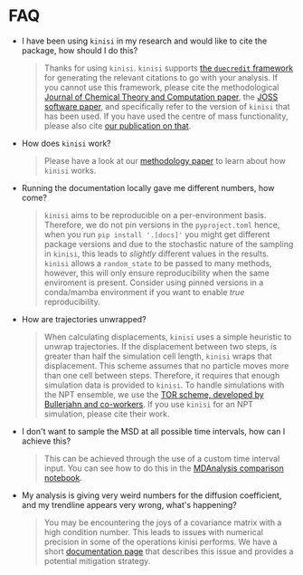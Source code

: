 # FAQ

- I have been using `kinisi` in my research and would like to cite the package, how should I do this?

    > Thanks for using `kinisi`.
    > `kinisi` supports [the `duecredit` framework](https://github.com/duecredit/duecredit) for 
    > generating the relevant citations to go with your analysis. 
    > If you cannot use this framework, please cite the methodological 
    > [Journal of Chemical Theory and Computation paper](https://doi.org/10.1021/acs.jctc.4c01249), the 
    > [JOSS software paper](https://doi.org/10.21105/joss.05984), and specifically refer to the version of 
    > `kinisi` that has been used. If you have used the centre of mass functionality, please also cite [our
    > publication on that](https://doi.org/10.1063/5.0260928).
    
- How does `kinisi` work?

    > Please have a look at our [methodology paper](https://doi.org/10.1021/acs.jctc.4c01249) to learn about how `kinisi` works. 

- Running the documentation locally gave me different numbers, how come?

    > `kinisi` aims to be reproducible on a per-environment basis. Therefore, we do not pin versions in 
    > the `pyproject.toml` hence, when you run `pip install '.[docs]'` you might get different package 
    > versions and due to the stochastic nature of the sampling in `kinisi`, this leads to *slightly* 
    > different values in the results. `kinisi` allows a `random_state` to be passed to many methods, 
    > however, this will only ensure reproducibility when the same enviroment is present. Consider using 
    > pinned versions in a conda/mamba environment if you want to enable *true* reproducibility.
    
- How are trajectories unwrapped?

    > When calculating displacements, `kinisi` uses a simple heuristic to unwrap trajectories. 
    > If the displacement between two steps, is greater than half the simulation cell length, `kinisi` wraps that
    > displacement. This scheme assumes that no particle moves more than one cell between steps. Therefore, it requires that
    > enough simulation data is provided to `kinisi`. 
    > To handle simulations with the NPT ensemble, we use the 
    > [TOR scheme, developed by Bullerjahn and co-workers](https://pubs.acs.org/doi/10.1021/acs.jctc.3c00308).
    > If you use `kinisi` for an NPT simulation, please cite their work.

- I don't want to sample the MSD at all possible time intervals, how can I achieve this?

    > This can be achieved through the use of a custom time interval input. 
    > You can see how to do this in the [MDAnalysis comparison notebook](./mdanalysis). 

- My analysis is giving very weird numbers for the diffusion coefficient, and my trendline appears very wrong, what's happening?

    > You may be encountering the joys of a covariance matrix with a high condition number. 
    > This leads to issues with numerical precision in some of the operations kinisi performs. 
    > We have a short [documentation page](./condition_number) that describes this issue and provides a potential mitigation strategy. 